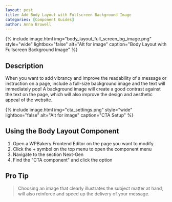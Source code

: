 ```yaml
---
layout: post
title: Add Body Layout with Fullscreen Background Image
categories: [Component Guides]
author: Anna Browell
---
```

{% include image.html img="body_layout_full_screen_bg_image.png" style="wide" lightbox="false" alt="Alt for image" caption="Body Layout with Fullscreen Background Image" %}


## Description

When you want to add vibrancy and improve the readability of a message or instruction on a page, include a full-size background image and the text will immediately pop! A background image will create a good contrast against the text on the page, which will also improve the design and aesthetic appeal of the website.

{% include image.html img="cta_settings.png" style="wide" lightbox="false" alt="Alt for image" caption="CTA Setup" %}


## Using the Body Layout Component


1. Open a WPBakery Frontend Editor on the page you want to modify
2. Click the + symbol on the top menu to open the component menu
3. Navigate to the section Next-Gen
4. Find the "CTA component" and click the option


## Pro Tip
> Choosing an image that clearly illustrates the subject matter at hand, will also reinforce and speed up the delivery of your message.

